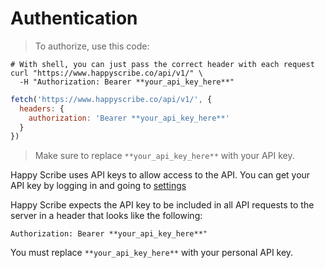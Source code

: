 
# Authentication
> To authorize, use this code:

```shell
# With shell, you can just pass the correct header with each request
curl "https://www.happyscribe.co/api/v1/" \
  -H "Authorization: Bearer **your_api_key_here**"
```

```javascript
fetch('https://www.happyscribe.co/api/v1/', {
  headers: {
    authorization: 'Bearer **your_api_key_here**'
  }
})
```

> Make sure to replace `**your_api_key_here**` with your API key.

Happy Scribe uses API keys to allow access to the API. You can get your API key by logging in and going to [settings](https://www.happyscribe.co/users/edit) 

Happy Scribe expects the API key to be included in all API requests to the server in a header that looks like the following:

`Authorization: Bearer **your_api_key_here**"`

<aside class="notice">
You must replace <code>**your_api_key_here**</code> with your personal API key.
</aside>